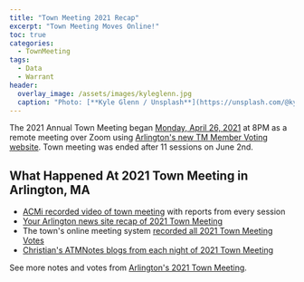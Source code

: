 ```yaml
---
title: "Town Meeting 2021 Recap"
excerpt: "Town Meeting Moves Online!"
toc: true
categories:
  - TownMeeting
tags:
  - Data
  - Warrant
header:
  overlay_image: /assets/images/kyleglenn.jpg
  caption: "Photo: [**Kyle Glenn / Unsplash**](https://unsplash.com/@kylejglenn)"
---
```


The 2021 Annual Town Meeting began [Monday, April 26, 2021](https://www.arlingtonma.gov/town-governance/town-meeting) at 8PM as a remote meeting over Zoom using [Arlington's new TM Member Voting website](https://arlington.townmeeting.online/arlington-virtual-town-meeting-archives).  Town meeting was ended after 11 sessions on June 2nd.

## What Happened At 2021 Town Meeting in Arlington, MA

- [ACMi recorded video of town meeting](https://acmi.tv/?s=2021+town+meeting) with reports from every session
- [Your Arlington news site recap of 2021 Town Meeting](https://yourarlington.com/arlington-archives/town-school/town-meeting/tm-1-2021.html)
- The town's online meeting system [recorded all 2021 Town Meeting Votes](https://arl2021atm.townmeeting.online/view-votes-public)
- [Christian's ATMNotes blogs from each night of 2021 Town Meeting](https://atmnotes.blogspot.com/2021/06/)

See more notes and votes from [Arlington's 2021 Town Meeting](https://menotomymatters.com/tm/2021/).